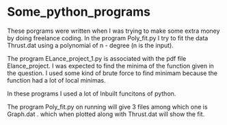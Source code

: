 # Some_python_programs
These porgrams were written when I was trying to make some extra money by doing freelance coding. In the program Poly_fit.py I try to fit the data Thrust.dat using a polynomial of n - degree (n is the input). 

The program ELance_project_1.py is associated with the pdf file Elance_project. I was expected to find the minima of the function given in the question. I used some kind of brute force to find minimam because the function had a lot of local minimas. 

In these programs I used a lot of Inbuilt funcitons of python.

The program Poly_fit.py on running will give 3 files among which one is Graph.dat . which when plotted along with Thrust.dat will show the fit.
